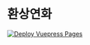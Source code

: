 # 환상연화
[![Deploy Vuepress Pages](https://github.com/HwanSangYeonHwa/hwansangyeonhwa.github.io/actions/workflows/vuepress-build-deploy.yml/badge.svg?branch=main&event=page_build)](https://github.com/HwanSangYeonHwa/hwansangyeonhwa.github.io/actions/workflows/vuepress-build-deploy.yml)
